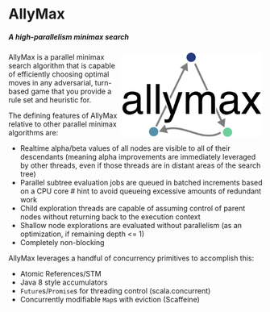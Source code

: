 # AllyMax
##### A high-parallelism minimax search

<img src="allymax.png" align="right" width="280">

AllyMax is a parallel minimax search algorithm that is capable of efficiently choosing optimal moves in any adversarial, turn-based game that you provide a rule set and heuristic for. 

The defining features of AllyMax relative to other parallel minimax algorithms are:
* Realtime alpha/beta values of all nodes are visible to all of their descendants (meaning alpha improvements are immediately leveraged by other threads, even if those threads are in distant areas of the search tree)
* Parallel subtree evaluation jobs are queued in batched increments based on a CPU core # hint to avoid queueing excessive amounts of redundant work
* Child exploration threads are capable of assuming control of parent nodes without returning back to the execution context
* Shallow node explorations are evaluated without parallelism (as an optimization, if remaining depth <= 1)
* Completely non-blocking

AllyMax leverages a handful of concurrency primitives to accomplish this:
* Atomic References/STM
* Java 8 style accumulators
* `Future`s/`Promise`s for threading control (scala.concurrent)
* Concurrently modifiable `Map`s with eviction (Scaffeine)
